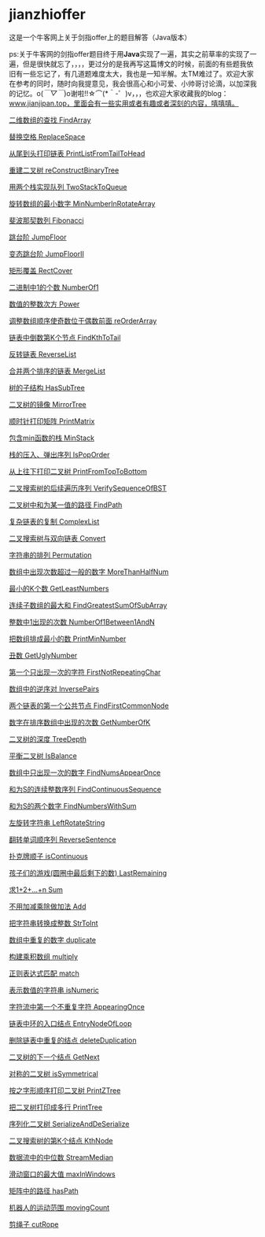 # jianzhioffer
这是一个牛客网上关于剑指offer上的题目解答（Java版本）

ps:关于牛客网的剑指offer题目终于用**Java**实现了一遍，其实之前草率的实现了一遍，但是很快就忘了，，，，更过分的是我再写这篇博文的时候，前面的有些题我依旧有一些忘记了，有几道题难度太大，我也是一知半解。太TM难过了。欢迎大家在参考的同时，随时向我提意见，我会很高心和小可爱、小帅哥讨论滴，以加深我的记忆。o(*￣▽￣*)o谢啦!!☆⌒(*＾-゜)v，，，也欢迎大家收藏我的blog：www.jianjipan.top，里面会有一些实用或者有趣或者深刻的内容，嘻嘻嘻。

[二维数组的查找	FindArray](www.jianjipan.top)

[替换空格	ReplaceSpace]()

[从尾到头打印链表	PrintListFromTailToHead]()

[重建二叉树	reConstructBinaryTree]()

[用两个栈实现队列	TwoStackToQueue]()

[旋转数组的最小数字	MinNumberInRotateArray]()

[斐波那契数列	Fibonacci]()

[跳台阶	JumpFloor]()

[变态跳台阶	JumpFloorII]()

[矩形覆盖	RectCover]()

[二进制中1的个数	NumberOf1]()

[数值的整数次方	Power]()

[调整数组顺序使奇数位于偶数前面	reOrderArray]()

[链表中倒数第K个节点	FindKthToTail]()

[反转链表	ReverseList]()

[合并两个排序的链表	MergeList]()

[树的子结构	HasSubTree]()

[二叉树的镜像	MirrorTree]()

[顺时针打印矩阵	PrintMatrix]()

[包含min函数的栈	MinStack]()

[栈的压入、弹出序列	IsPopOrder]()

[从上往下打印二叉树	PrintFromTopToBottom]()

[二叉搜索树的后续遍历序列	VerifySequenceOfBST]()

[二叉树中和为某一值的路径	FindPath]()

[复杂链表的复制	ComplexList]()

[二叉搜索树与双向链表	Convert]()

[字符串的排列	Permutation]()

[数组中出现次数超过一般的数字	MoreThanHalfNum]()

[最小的K个数	GetLeastNumbers]()

[连续子数组的最大和	FindGreatestSumOfSubArray]()

[整数中1出现的次数	NumberOf1Between1AndN]()     

[把数组排成最小的数	PrintMinNumber]()

[丑数	GetUglyNumber]()

[第一个只出现一次的字符	FirstNotRepeatingChar]()

[数组中的逆序对	InversePairs]()

[两个链表的第一个公共节点	FindFirstCommonNode]()

[数字在排序数组中出现的次数	GetNumberOfK]()

[二叉树的深度	TreeDepth]()

[平衡二叉树	IsBalance]()

[数组中只出现一次的数字	FindNumsAppearOnce]()

[和为S的连续整数序列	FindContinuousSequence]()

[和为S的两个数字	FindNumbersWithSum]()

[左旋转字符串	LeftRotateString]()

[翻转单词顺序列	ReverseSentence]()

[扑克牌顺子	isContinuous]()

[孩子们的游戏(圆圈中最后剩下的数)	LastRemaining]()      

[求1+2+...+n	Sum]()

[不用加减乘除做加法	Add]()

[把字符串转换成整数	StrToInt]()

[数组中重复的数字	duplicate]()

[构建乘积数组	multiply]()

[正则表达式匹配	match]()

[表示数值的字符串	isNumeric]()

[字符流中第一个不重复字符	AppearingOnce]()

[链表中环的入口结点	EntryNodeOfLoop]()

[删除链表中重复的结点	deleteDuplication]()

[二叉树的下一个结点	GetNext]()

[对称的二叉树	isSymmetrical]()

[按之字形顺序打印二叉树	PrintZTree]()

[把二叉树打印成多行	PrintTree]()

[序列化二叉树	SerializeAndDeSerialize]()

[二叉搜索树的第K个结点	KthNode]()

[数据流中的中位数	StreamMedian]()

[滑动窗口的最大值	maxInWindows]()

[矩阵中的路径	hasPath]()

[机器人的运动范围	movingCount]()

[剪绳子	cutRope]()




